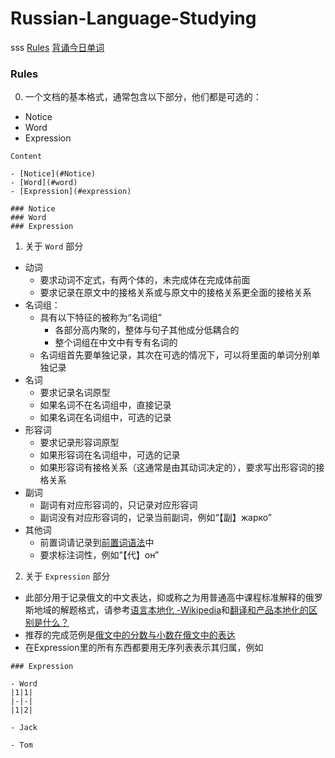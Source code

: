 # Russian-Language-Studying
sss
[Rules](#rules)
[背诵今日单词](https://www.ranying.xyz/apis/russianWord/getWord.html)  

### Rules

0. 一个文档的基本格式，通常包含以下部分，他们都是可选的：
  - Notice
  - Word
  - Expression

```
Content

- [Notice](#Notice)
- [Word](#word)
- [Expression](#expression)

### Notice
### Word
### Expression
```
1. 关于 `Word` 部分
  - 动词
    - 要求动词不定式，有两个体的，未完成体在完成体前面
    - 要求记录在原文中的接格关系或与原文中的接格关系更全面的接格关系
  - 名词组：
    - 具有以下特征的被称为“名词组”
      - 各部分高内聚的，整体与句子其他成分低耦合的
      - 整个词组在中文中有专有名词的
    - 名词组首先要单独记录，其次在可选的情况下，可以将里面的单词分别单独记录
  - 名词
    - 要求记录名词原型
    - 如果名词不在名词组中，直接记录
    - 如果名词在名词组中，可选的记录
  - 形容词
    - 要求记录形容词原型
    - 如果形容词在名词组中，可选的记录
    - 如果形容词有接格关系（这通常是由其动词决定的），要求写出形容词的接格关系
  - 副词
    - 副词有对应形容词的，只记录对应形容词
    - 副词没有对应形容词的，记录当前副词，例如“【副】жарко”
  - 其他词
    - 前置词请记录到[前置词语法](Russian%20Language%20Grammar/Grammar%20for%20Russian.md#前置词语法)中
    - 要求标注词性，例如“【代】он”

2. 关于 `Expression` 部分
  - 此部分用于记录俄文的中文表达，抑或称之为用普通高中课程标准解释的俄罗斯地域的解题格式，请参考[语言本地化 -Wikipedia](https://zh.wikipedia.org/zh-hans/%E8%AF%AD%E8%A8%80%E6%9C%AC%E5%9C%B0%E5%8C%96)和[翻译和产品本地化的区别是什么？](https://sspai.com/post/59945)
  - 推荐的完成范例是[俄文中的分数与小数在俄文中的表达](Math/Занятие-4-5-分数与小数.md#Expression)
  - 在Expression里的所有东西都要用无序列表表示其归属，例如
```
### Expression

- Word
|1|1|
|-|-|
|1|2|

- Jack

- Tom
```